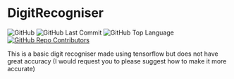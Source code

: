 # DigitRecogniser
![GitHub](https://img.shields.io/github/license/PriyanjanMitra/DigitRecogniser?logo=Github)
![GitHub Last Commit](https://img.shields.io/github/last-commit/PriyanjanMitra/DigitRecogniser)
![GitHub Top Language](https://img.shields.io/github/languages/top/PriyanjanMitra/DigitRecogniser)
[![GitHub Repo Contributors](https://img.shields.io/github/contributors-anon/PriyanjanMitra/DigitRecogniser?style=flat&logo=github&logoColor=whitesmoke&label=Contributors)](https://github.com/EbookFoundation/free-programming-books/graphs/contributors) 

This is a basic digit recogniser made using tensorflow but does not have great accuracy (I would request you to please suggest how to make it more accurate)
